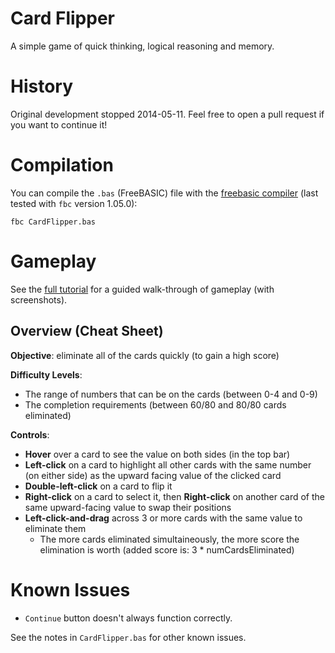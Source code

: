 # Card Flipper
A simple game of quick thinking, logical reasoning and memory.

# History
Original development stopped 2014-05-11. Feel free to open a pull request if you want to continue it!

# Compilation
You can compile the `.bas` (FreeBASIC) file with the [freebasic compiler](https://sourceforge.net/projects/fbc/files/ "FreeBASIC Compiler on SourceFourge") (last tested with `fbc` version 1.05.0):
```
fbc CardFlipper.bas
```

# Gameplay

See the [full tutorial](tutorial/TUTORIAL.md "Card Flipper Tutorial") for a guided walk-through of gameplay (with screenshots).

## Overview (Cheat Sheet)

**Objective**: eliminate all of the cards quickly (to gain a high score)

**Difficulty Levels**:
- The range of numbers that can be on the cards (between 0-4 and 0-9)
- The completion requirements (between 60/80 and 80/80 cards eliminated)

**Controls**:
- **Hover** over a card to see the value on both sides (in the top bar)
- **Left-click** on a card to highlight all other cards with the same number (on either side) as the upward facing value of the clicked card
- **Double-left-click** on a card to flip it
- **Right-click** on a card to select it, then **Right-click** on another card of the same upward-facing value to swap their positions
- **Left-click-and-drag** across 3 or more cards with the same value to eliminate them
  - The more cards eliminated simultaineously, the more score the elimination is worth (added score is: 3 * numCardsEliminated)

# Known Issues
- `Continue` button doesn't always function correctly.

See the notes in `CardFlipper.bas` for other known issues.
